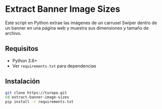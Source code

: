 # Extract Banner Image Sizes

Este script en Python extrae las imágenes de un carrusel Swiper dentro de un banner en una página web y muestra sus dimensiones y tamaño de archivo.

## Requisitos

- Python 3.6+
- Ver `requirements.txt` para dependencias

## Instalación

```bash
git clone https://turepo.git
cd extract-banner-image-sizes
pip install -r requirements.txt
